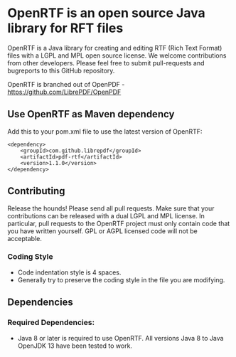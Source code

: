 # OpenRTF is an open source Java library for RFT files #

OpenRTF is a Java library for creating and editing RTF (Rich Text Format) files with a LGPL and MPL open source license.  We welcome contributions from other developers. Please feel free to submit pull-requests and bugreports to this GitHub repository.

OpenRTF is branched out of OpenPDF - https://github.com/LibrePDF/OpenPDF

## Use OpenRTF as Maven dependency
Add this to your pom.xml file to use the latest version of OpenRTF:

    <dependency>
        <groupId>com.github.librepdf</groupId>
        <artifactId>pdf-rtf</artifactId>
        <version>1.1.0</version>
    </dependency>

## Contributing ##
Release the hounds!  Please send all pull requests.
Make sure that your contributions can be released with a dual LGPL and MPL license. In particular, pull requests to the OpenRTF project must only contain code that you have written yourself. GPL or AGPL licensed code will not be acceptable.

### Coding Style ###
- Code indentation style is 4 spaces.
- Generally try to preserve the coding style in the file you are modifying.

## Dependencies ##
### Required Dependencies: ###
 - Java 8 or later is required to use OpenRTF. All versions Java 8 to Java OpenJDK 13 have been tested to work.



